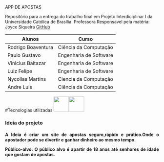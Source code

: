 APP DE APOSTAS 

Repositório para a entrega do trabalho final em Projeto Interdiciplinar I da Universidade Católica de Brasília.
Professora Responsavel pela matéria: Joyce Siqueira  [GitHub](https://github.com/joycitta-siqueira)

| Alunos | Curso |
| --- | --- |
| Rodrigo Boaventura | Ciência da Computação |
| Paulo Gustavo | Engenharia de Software |
| Vinicius Baltazar | Engenharia de Software |
| Luiz Felipe | Engenharia de Software | 
| Nycollas Martins| Ciencia da Computação|
| Andre Luis| Ciência da Computação |
#Tecnologias utilizadas
<img src="https://cdn.jsdelivr.net/gh/devicons/devicon/icons/c/c-original.svg" width="50" height="50"/><img src="https://cdn.jsdelivr.net/gh/devicons/devicon/icons/html5/html5-plain-wordmark.svg" width="50" height="50"/>
### Ideia do projeto
<h4 align="justify"><p>A Ideia é criar um site de apostas seguro,rápido e prático.Onde o apostador pode se divertir e ganhar dinheiro ao mesmo tempo.
 
 
<p>Público-alvo: O público alvo é apartir de 18 anos até senhores de idade que gostam de apostas.
